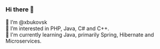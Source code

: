 ### Hi there 👋

👋 I’m @xbukovsk <br/>
👀 I’m interested in PHP, Java, C# and C++. <br/>
🌱 I'm currently learning Java, primarily Spring, Hibernate and Microservices. <br/>


<!--
**xbukovsk/xbukovsk** is a ✨ _special_ ✨ repository because its `README.md` (this file) appears on your GitHub profile.

Here are some ideas to get you started:

- 🔭 I’m currently working on ...
- 🌱 I’m currently learning ...
- 👯 I’m looking to collaborate on ...
- 🤔 I’m looking for help with ...
- 💬 Ask me about ...
- 📫 How to reach me: ...
- 😄 Pronouns: ...
- ⚡ Fun fact: ...
-->
